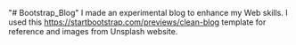 "# Bootstrap_Blog" 
I made an experimental blog to enhance my Web skills.
I used this https://startbootstrap.com/previews/clean-blog template for reference and images from Unsplash website.

